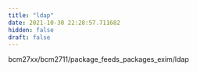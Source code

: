 ```yaml
---
title: "ldap"
date: 2021-10-30 22:28:57.711682
hidden: false
draft: false
---
```


bcm27xx/bcm2711/package_feeds_packages_exim/ldap

